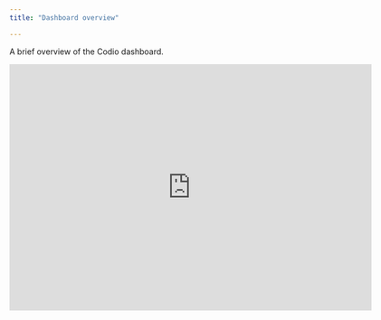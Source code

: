 ```yaml
---
title: "Dashboard overview"

---
```


A brief overview of the Codio dashboard.

<iframe src="https://player.vimeo.com/video/236066175" width="640" height="436" frameborder="0" webkitallowfullscreen mozallowfullscreen allowfullscreen></iframe>

